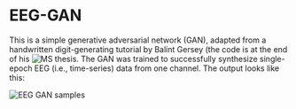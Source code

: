 # EEG-GAN

This is a simple generative adversarial network (GAN), adapted from a handwritten digit-generating tutorial by Balint Gersey (the code is at the end of his ![MS thesis](https://www.researchgate.net/publication/326676131_Generative_Adversarial_Networks). The GAN was trained to successfully synthesize single-epoch EEG (i.e., time-series) data from one channel. The output looks like this:

![EEG GAN samples](https://github.com/samern92/EEG-GAN/blob/master/EEG-GAN_samples.png)

